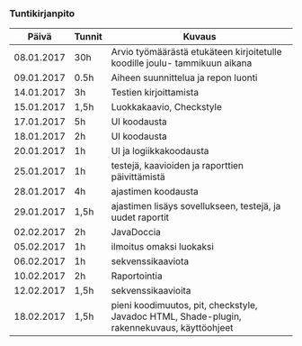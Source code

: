 ### Tuntikirjanpito
Päivä | Tunnit | Kuvaus
--------------- | ----- | ------
08.01.2017 | 30h | Arvio työmäärästä etukäteen kirjoitetulle koodille joulu- tammikuun aikana
09.01.2017 | 0.5h | Aiheen suunnittelua ja repon luonti
14.01.2017 | 3h | Testien kirjoittamista
15.01.2017 | 1,5h | Luokkakaavio, Checkstyle
17.01.2017 | 5h | UI koodausta
18.01.2017 | 2h | UI koodausta
20.01.2017 | 1h | UI ja logiikkakoodausta
25.01.2017 | 1h | testejä, kaavioiden ja raporttien päivittämistä
28.01.2017 | 4h | ajastimen koodausta
29.01.2017 | 1,5h | ajastimen lisäys sovellukseen, testejä, ja uudet raportit
02.02.2017 | 2h | JavaDoccia
05.02.2017 | 1h | ilmoitus omaksi luokaksi
06.02.2017 | 1h | sekvenssikaaviota
10.02.2017 | 2h | Raportointia
12.02.2017 | 1,5h | sekvenssikaavioita
18.02.2017 | 1,5h | pieni koodimuutos, pit, checkstyle, Javadoc HTML, Shade-plugin, rakennekuvaus, käyttöohjeet

